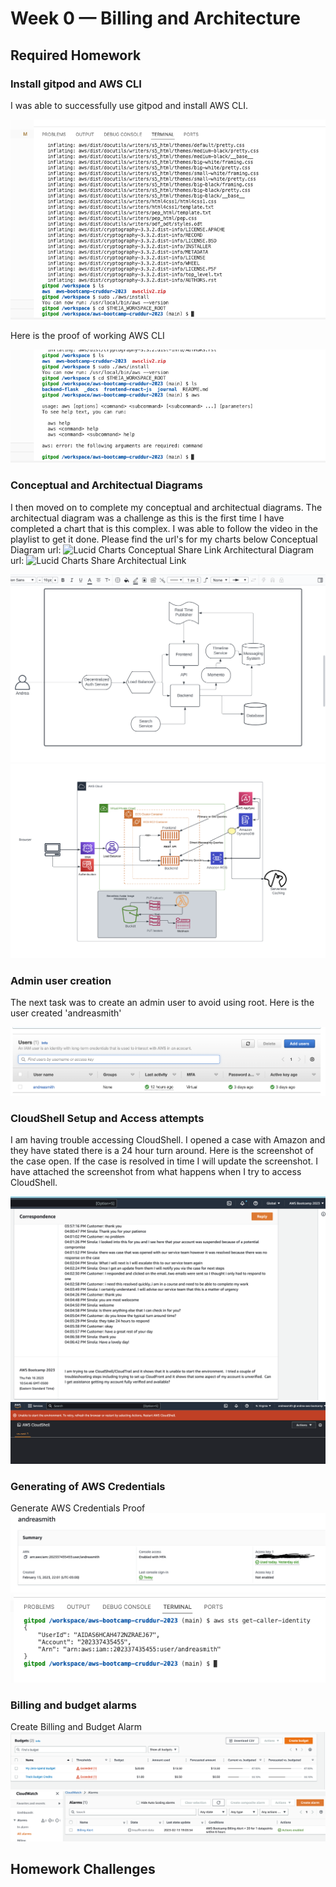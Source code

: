 # Week 0 — Billing and Architecture

## Required Homework

### Install gitpod and AWS CLI
I was able to successfully use gitpod and install AWS CLI.

![Installing AWS CLI](assets/aws%20cli%20install.png)

Here is the proof of working AWS CLI

![Working AWS CLI](assets/aws%20cli%20command%20line.png)

### Conceptual and Architectual Diagrams
I then moved on to complete my conceptual and architectual diagrams.  The architectual diagram was a challenge as this is the first time I have completed a chart that is this complex.  I was able to follow the video in the playlist to get it done.  Please find the url's for my charts below
Conceptual Diagram url:
![Lucid Charts Conceptual Share Link](https://lucid.app/lucidchart/84594c13-0d8a-4a45-b205-48648ad839f7/edit?beaconFlowId=BA6F1530CD71436A&invitationId=inv_64c21381-d3a0-4935-aef8-2c39e983c7d4&page=0_0#)
Architectural Diagram url:
![Lucid Charts Share Architectual Link](https://lucid.app/lucidchart/ef65abd1-1773-433d-a57c-4a6cf0a67083/edit?beaconFlowId=E25E29E5E137DF5B&invitationId=inv_30ca4790-7c47-4df8-ba13-efddd44c1364&page=0_0#)

![Conceptual Diagram - Cruddur](assets/Conceptual%20Diagram.png)
![Architectual Diagram - Cuddur](assets/architectual%20diagram.png)

### Admin user creation 
The next task was to create an admin user to avoid using root.  Here is the user created 'andreasmith'

![Admin User Creation](assets/user%20creation.png)

### CloudShell Setup and Access attempts
I am having trouble accessing CloudShell.  I opened a case with Amazon and they have stated there is a 24 hour turn around.  Here is the screenshot of the case open.  If the case is resolved in time I will update the screenshot.  I have attached the screenshot from what happens when I try to access CloudShell.

![CloudShell Proof](assets/CloudShell%20Proof.png)
![CloudShell Prompt](assets/CloudShell-Prompt.png)

### Generating of AWS Credentials
Generate AWS Credentials Proof
![Admin Credential](assets/admin%20user%20creation.png)
![Admin Creation Command Line](assets/aws%20credentials%20command.png)

### Billing and budget alarms
Create Billing and Budget Alarm
![Budget and Billing Alarm](assets/budget%20creations.png)
![Billing Alert](assets/CloudWatch.png)


## Homework Challenges
